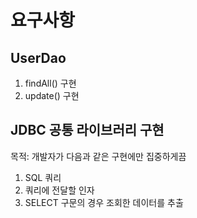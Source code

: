 # 요구사항

## UserDao
1. findAll() 구현
2. update() 구현


## JDBC 공통 라이브러리 구현
목적: 개발자가 다음과 같은 구현에만 집중하게끔
1. SQL 쿼리
2. 쿼리에 전달할 인자
3. SELECT 구문의 경우 조회한 데이터를 추출